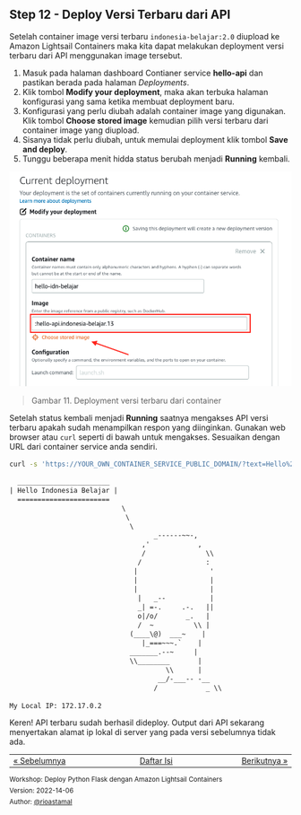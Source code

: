 
## <a name="step-12"></a>Step 12 - Deploy Versi Terbaru dari API

Setelah container image versi terbaru `indonesia-belajar:2.0` diupload ke Amazon Lightsail Containers maka kita dapat melakukan deployment versi terbaru dari API menggunakan image tersebut.

1. Masuk pada halaman dashboard Contianer service **hello-api** dan pastikan berada pada halaman _Deployments_.
2. Klik tombol **Modify your deployment**, maka akan terbuka halaman konfigurasi yang sama ketika membuat deployment baru.
3. Konfigurasi yang perlu diubah adalah container image yang digunakan. Klik tombol **Choose stored image** kemudian pilih versi terbaru dari container image yang diupload.
4. Sisanya tidak perlu diubah, untuk memulai deployment klik tombol **Save and deploy**.
5. Tunggu beberapa menit hidda status berubah menjadi **Running** kembali.

[![Lightsail Update Deployment](https://raw.githubusercontent.com/rioastamal-examples/assets/main/workshop-amazon-lightsail-containers/lab-general-app/images/lightsail-hello-api-modify-deployment.png)](https://raw.githubusercontent.com/rioastamal-examples/assets/main/workshop-amazon-lightsail-containers/lab-general-app/images/lightsail-hello-api-modify-deployment.png)

> Gambar 11. Deployment versi terbaru dari container

Setelah status kembali menjadi **Running** saatnya mengakses API versi terbaru apakah sudah menampilkan respon yang diinginkan. Gunakan web browser atau `curl` seperti di bawah untuk mengakses. Sesuaikan dengan URL dari container service anda sendiri.

```sh
curl -s 'https://YOUR_OWN_CONTAINER_SERVICE_PUBLIC_DOMAIN/?text=Hello%20Indonesia%20Belajar&char=beavis'
```

```
  _______________________
| Hello Indonesia Belajar |
  =======================
                            \
                             \
                              \
                                    _------~~-,
                                 ,'            ,
                                 /               \\
                                /                :
                               |                  '
                               |                  |
                               |                  |
                                |   _--           |
                                _| =-.     .-.   ||
                                o|/o/       _.   |
                                /  ~          \\ |
                              (____\@)  ___~    |
                                 |_===~~~.`    |
                              _______.--~     |
                              \\________       |
                                       \\      |
                                     __/-___-- -__
                                    /            _ \\
                                    
My Local IP: 172.17.0.2
```

Keren! API terbaru sudah berhasil dideploy. Output dari API sekarang menyertakan alamat ip lokal di server yang pada versi sebelumnya tidak ada.


<table border="0" style="width: 100%; display: table;"><tr><td><a href="STEP-11.md">&laquo; Sebelumnya</td><td align="center"><a href="README.md">Daftar Isi</a></td><td align="right"><a href="STEP-13.md">Berikutnya &raquo;</a></td></tr></table>

<sup>Workshop: Deploy Python Flask dengan Amazon Lightsail Containers  
Version: 2022-14-06  
Author: [@rioastamal](https://github.com/rioastamal)</sup>
